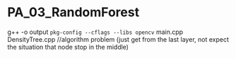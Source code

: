 # PA_03_RandomForest


g++ -o output `pkg-config --cflags --libs opencv` main.cpp DensityTree.cpp
//algorithm problem (just get from the last layer, not expect the situation that node stop in the middle)
